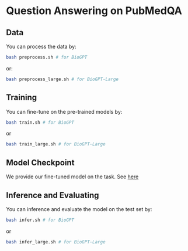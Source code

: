 # Question Answering on PubMedQA

## Data
You can process the data by:
``` bash
bash preprocess.sh # for BioGPT
```
or:
``` bash
bash preprocess_large.sh # for BioGPT-Large
```

## Training
You can fine-tune on the pre-trained models by:
``` bash
bash train.sh # for BioGPT
```
or 
``` bash
bash train_large.sh # for BioGPT-Large
```

## Model Checkpoint
We provide our fine-tuned model on the task. See [here](../../README.md#pre-trained-models)

## Inference and Evaluating
You can inference and evaluate the model on the test set by:
``` bash
bash infer.sh # for BioGPT
```
or 
``` bash
bash infer_large.sh # for BioGPT-Large
```